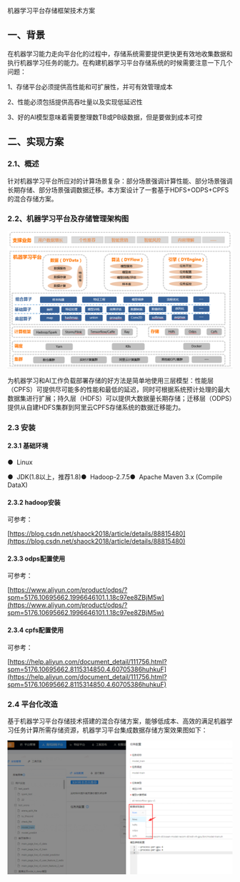 机器学习平台存储框架技术方案
## 一、背景
在机器学习能力走向平台化的过程中，存储系统需要提供更快更有效地收集数据和执行机器学习任务的能力。在构建机器学习平台存储系统的时候需要注意一下几个问题：

1、存储平台必须提供高性能和可扩展性，并可有效管理成本

2、性能必须包括提供高吞吐量以及实现低延迟性

3、好的AI模型意味着需要整理数TB或PB级数据，但是要做到成本可控

## 二、实现方案
### 2.1、概述
针对机器学习平台所应对的计算场景复杂：部分场景强调计算性能、部分场景强调长期存储、部分场景强调数据迁移。本方案设计了一套基于HDFS+ODPS+CPFS的混合存储方案。
### 2.2、机器学习平台及存储管理架构图
![1.png](./img/机器学习平台存储框架技术方案/image1.png)

为机器学习和AI工作负载部署存储的好方法是简单地使用三层模型：性能层（CPFS）可提供尽可能多的性能和最低的延迟，同时可根据系统预计处理的最大数据集进行扩展；持久层（HDFS）可以提供大数据量长期存储；迁移层（ODPS）提供从自建HDFS集群到阿里云CPFS存储系统的数据迁移能力。

### 2.3 安装
#### 2.3.1 基础环境
●  Linux

●  JDK(1.8以上，推荐1.8)●  Hadoop-2.7.5●  Apache Maven 3.x (Compile DataX)

#### 2.3.2 hadoop安装
可参考：

[https://blog.csdn.net/shaock2018/article/details/88815480](https://blog.csdn.net/shaock2018/article/details/88815480)

#### 2.3.3 odps配置使用
可参考：

[https://www.aliyun.com/product/odps/?spm=5176.10695662.1996646101.1.18c97ee8ZBjM5w](https://www.aliyun.com/product/odps/?spm=5176.10695662.1996646101.1.18c97ee8ZBjM5w)

#### 2.3.4 cpfs配置使用
可参考：

[https://help.aliyun.com/document_detail/111756.html?spm=5176.10695662.8115314850.4.60705386huhkuF](https://help.aliyun.com/document_detail/111756.html?spm=5176.10695662.8115314850.4.60705386huhkuF)

### 2.4 平台化改造
基于机器学习平台存储技术搭建的混合存储方案，能够低成本、高效的满足机器学习任务计算所需存储资源，机器学习平台集成数据存储方案效果图如下：

![2.png](./img/机器学习平台存储框架技术方案/image2.png)